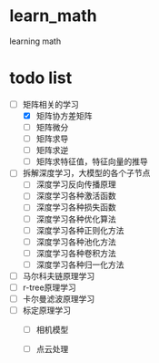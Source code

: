 # learn_math
learning math

# todo list
- [ ] 矩阵相关的学习
  - [x] 矩阵协方差矩阵
  - [ ] 矩阵微分
  - [ ] 矩阵求导
  - [ ] 矩阵求逆
  - [ ] 矩阵求特征值，特征向量的推导
- [ ] 拆解深度学习，大模型的各个子节点
  - [ ] 深度学习反向传播原理
  - [ ] 深度学习各种激活函数
  - [ ] 深度学习各种损失函数
  - [ ] 深度学习各种优化算法
  - [ ] 深度学习各种正则化方法
  - [ ] 深度学习各种池化方法
  - [ ] 深度学习各种卷积方法
  - [ ] 深度学习各种归一化方法
- [ ] 马尔科夫链原理学习
- [ ] r-tree原理学习
- [ ] 卡尔曼滤波原理学习
- [ ] 标定原理学习
  - [ ] 相机模型
  - [ ] 点云处理


